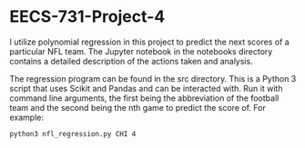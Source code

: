 # EECS-731-Project-4

I utilize polynomial regression in this project to predict the next scores of a particular NFL team. The Jupyter notebook in the notebooks directory contains a detailed description of the actions taken and analysis.

The regression program can be found in the src directory. This is a Python 3 script that uses Scikit and Pandas and can be interacted with. Run it with command line arguments, the first being the abbreviation of the football team and the second being the nth game to predict the score of. For example:

    python3 nfl_regression.py CHI 4
